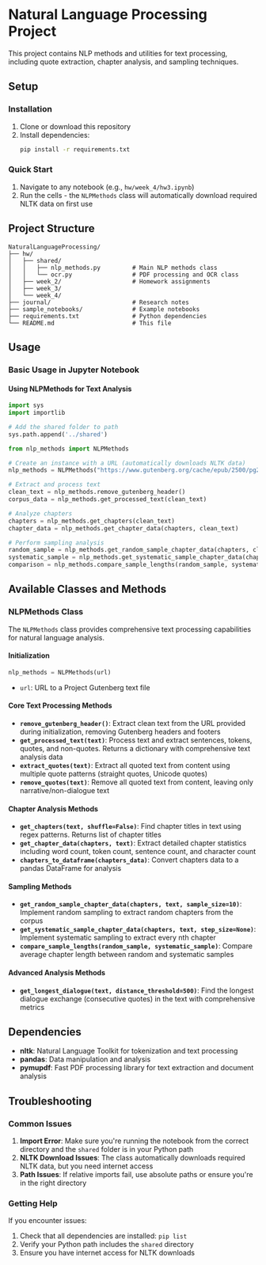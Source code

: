 # Natural Language Processing Project

This project contains NLP methods and utilities for text processing, including quote extraction, chapter analysis, and sampling techniques.

## Setup

### Installation

1. Clone or download this repository
2. Install dependencies:
   ```bash
   pip install -r requirements.txt
   ```

### Quick Start

1. Navigate to any notebook (e.g., `hw/week_4/hw3.ipynb`)
2. Run the cells - the `NLPMethods` class will automatically download required NLTK data on first use

## Project Structure

```
NaturalLanguageProcessing/
├── hw/
│   ├── shared/
│   │   ├── nlp_methods.py         # Main NLP methods class
│   │   └── ocr.py                 # PDF processing and OCR class
│   ├── week_2/                    # Homework assignments
│   ├── week_3/
│   └── week_4/
├── journal/                       # Research notes
├── sample_notebooks/              # Example notebooks
├── requirements.txt               # Python dependencies
└── README.md                      # This file
```

## Usage

### Basic Usage in Jupyter Notebook

#### Using NLPMethods for Text Analysis

```python
import sys
import importlib

# Add the shared folder to path
sys.path.append('../shared')

from nlp_methods import NLPMethods

# Create an instance with a URL (automatically downloads NLTK data)
nlp_methods = NLPMethods("https://www.gutenberg.org/cache/epub/2500/pg2500.txt")

# Extract and process text
clean_text = nlp_methods.remove_gutenberg_header()
corpus_data = nlp_methods.get_processed_text(clean_text)

# Analyze chapters
chapters = nlp_methods.get_chapters(clean_text)
chapter_data = nlp_methods.get_chapter_data(chapters, clean_text)

# Perform sampling analysis
random_sample = nlp_methods.get_random_sample_chapter_data(chapters, clean_text)
systematic_sample = nlp_methods.get_systematic_sample_chapter_data(chapters, clean_text)
comparison = nlp_methods.compare_sample_lengths(random_sample, systematic_sample)
```
## Available Classes and Methods

### NLPMethods Class

The `NLPMethods` class provides comprehensive text processing capabilities for natural language analysis.

#### Initialization
```python
nlp_methods = NLPMethods(url)
```
- `url`: URL to a Project Gutenberg text file

#### Core Text Processing Methods

- **`remove_gutenberg_header()`**: Extract clean text from the URL provided during initialization, removing Gutenberg headers and footers
- **`get_processed_text(text)`**: Process text and extract sentences, tokens, quotes, and non-quotes. Returns a dictionary with comprehensive text analysis data
- **`extract_quotes(text)`**: Extract all quoted text from content using multiple quote patterns (straight quotes, Unicode quotes)
- **`remove_quotes(text)`**: Remove all quoted text from content, leaving only narrative/non-dialogue text

#### Chapter Analysis Methods

- **`get_chapters(text, shuffle=False)`**: Find chapter titles in text using regex patterns. Returns list of chapter titles
- **`get_chapter_data(chapters, text)`**: Extract detailed chapter statistics including word count, token count, sentence count, and character count
- **`chapters_to_dataframe(chapters_data)`**: Convert chapters data to a pandas DataFrame for analysis

#### Sampling Methods

- **`get_random_sample_chapter_data(chapters, text, sample_size=10)`**: Implement random sampling to extract random chapters from the corpus
- **`get_systematic_sample_chapter_data(chapters, text, step_size=None)`**: Implement systematic sampling to extract every nth chapter
- **`compare_sample_lengths(random_sample, systematic_sample)`**: Compare average chapter length between random and systematic samples

#### Advanced Analysis Methods

- **`get_longest_dialogue(text, distance_threshold=500)`**: Find the longest dialogue exchange (consecutive quotes) in the text with comprehensive metrics

## Dependencies

- **nltk**: Natural Language Toolkit for tokenization and text processing
- **pandas**: Data manipulation and analysis
- **pymupdf**: Fast PDF processing library for text extraction and document analysis

## Troubleshooting

### Common Issues

1. **Import Error**: Make sure you're running the notebook from the correct directory and the `shared` folder is in your Python path
2. **NLTK Download Issues**: The class automatically downloads required NLTK data, but you need internet access
3. **Path Issues**: If relative imports fail, use absolute paths or ensure you're in the right directory

### Getting Help

If you encounter issues:
1. Check that all dependencies are installed: `pip list`
2. Verify your Python path includes the `shared` directory
3. Ensure you have internet access for NLTK downloads
